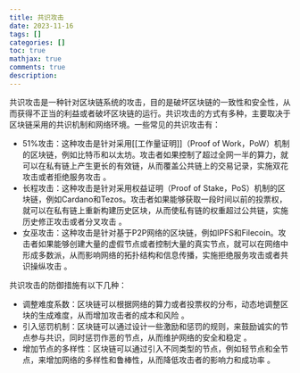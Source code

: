 ```yaml
---
title: 共识攻击
date: 2023-11-16
tags: []
categories: []
toc: true
mathjax: true
comments: true
description: 
---
```

共识攻击是一种针对区块链系统的攻击，目的是破坏区块链的一致性和安全性，从而获得不正当的利益或者破坏区块链的运行。共识攻击的方式有多种，主要取决于区块链采用的共识机制和网络环境。一些常见的共识攻击有：

- 51%攻击：这种攻击是针对采用[[工作量证明]]（Proof of Work，PoW）机制的区块链，例如比特币和以太坊。攻击者如果控制了超过全网一半的算力，就可以在私有链上产生更长的有效链，从而覆盖公共链上的交易记录，实施双花攻击或者拒绝服务攻击 。
- 长程攻击：这种攻击是针对采用权益证明（Proof of Stake，PoS）机制的区块链，例如Cardano和Tezos。攻击者如果能够获取一段时间以前的投票权，就可以在私有链上重新构建历史区块，从而使私有链的权重超过公共链，实施历史修正攻击或者分叉攻击 。
- 女巫攻击：这种攻击是针对基于P2P网络的区块链，例如IPFS和Filecoin。攻击者如果能够创建大量的虚假节点或者控制大量的真实节点，就可以在网络中形成多数派，从而影响网络的拓扑结构和信息传播，实施拒绝服务攻击或者共识操纵攻击 。

共识攻击的防御措施有以下几种：

- 调整难度系数：区块链可以根据网络的算力或者投票权的分布，动态地调整区块的生成难度，从而增加攻击者的成本和风险 。
- 引入惩罚机制：区块链可以通过设计一些激励和惩罚的规则，来鼓励诚实的节点参与共识，同时惩罚作恶的节点，从而维护网络的安全和稳定 。
- 增加节点的多样性：区块链可以通过引入不同类型的节点，例如轻节点和全节点，来增加网络的多样性和鲁棒性，从而降低攻击者的影响力和成功率 。
